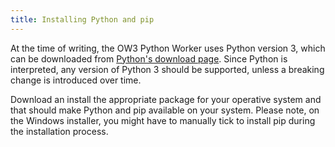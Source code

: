 ```yaml
---
title: Installing Python and pip
---
```


At the time of writing, the OW3 Python Worker uses Python version 3, which can be downloaded from [Python's download page](https://www.python.org/downloads/). Since Python is interpreted, any version of Python 3 should be supported, unless a breaking change is introduced over time.

Download an install the appropriate package for your operative system and that should make Python and pip available on your system. Please note, on the Windows installer, you might have to manually tick to install pip during the installation process.